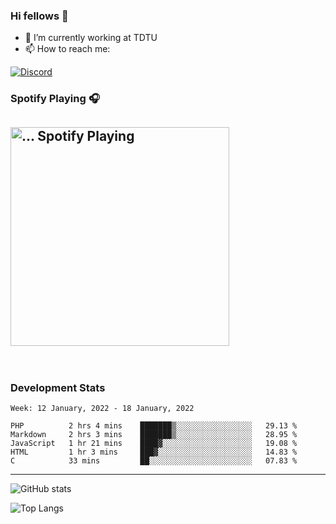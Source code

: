 ### Hi fellows 👋

- 🔭 I’m currently working at TDTU
- 📫 How to reach me:
<a href = "https://discordapp.com/users/517725152327499806">
  <img align="center" src="https://discord.c99.nl/widget/theme-4/517725152327499806.png" alt="Discord"/>
</a>


### Spotify Playing 🎧
[<img src="https://spotify-readme-git-master-maoleng.vercel.app/api/spotify-playing" alt="... Spotify Playing" width="350" />](https://open.spotify.com/user/...)
---
<br>

### Development Stats
<!--START_SECTION:waka-->
```text
Week: 12 January, 2022 - 18 January, 2022

PHP          2 hrs 4 mins    ███████▒░░░░░░░░░░░░░░░░░   29.13 % 
Markdown     2 hrs 3 mins    ███████▒░░░░░░░░░░░░░░░░░   28.95 % 
JavaScript   1 hr 21 mins    ████▓░░░░░░░░░░░░░░░░░░░░   19.08 % 
HTML         1 hr 3 mins     ███▓░░░░░░░░░░░░░░░░░░░░░   14.83 % 
C            33 mins         ██░░░░░░░░░░░░░░░░░░░░░░░   07.83 % 
```
<!--END_SECTION:waka-->

---
![GitHub stats](https://github-readme-stats.vercel.app/api?username=maoleng&theme=cobalt)

![Top Langs](https://github-readme-stats.vercel.app/api/top-langs/?username=maoleng&layout=compact)
